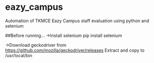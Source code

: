 # eazy_campus
Automation of TKMCE Eazy Campus staff evaluation using python and selenium


##Before running...
->Install selenium
  pip install selenium

->Download geckodriver from https://github.com/mozilla/geckodriver/releases 
Extract and copy to /usr/local/bin
